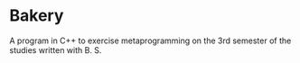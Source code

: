 # Bakery
A program in C++ to exercise metaprogramming on the 3rd semester of the studies written with B. S.
